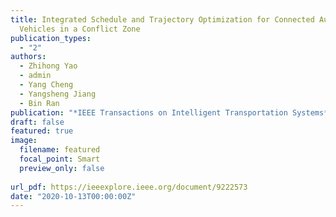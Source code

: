 ```yaml
---
title: Integrated Schedule and Trajectory Optimization for Connected Automated
  Vehicles in a Conflict Zone
publication_types:
  - "2"
authors:
  - Zhihong Yao
  - admin
  - Yang Cheng
  - Yangsheng Jiang
  - Bin Ran
publication: "*IEEE Transactions on Intelligent Transportation Systems*"
draft: false
featured: true
image:
  filename: featured
  focal_point: Smart
  preview_only: false
  
url_pdf: https://ieeexplore.ieee.org/document/9222573
date: "2020-10-13T00:00:00Z"
---
```

